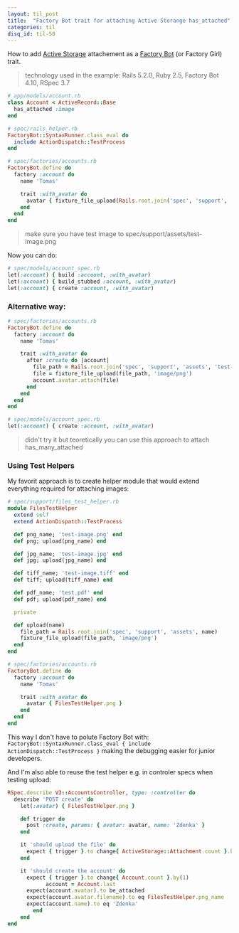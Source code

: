 ```yaml
---
layout: til_post
title:  "Factory Bot trait for attaching Active Storange has_attached"
categories: til
disq_id: til-50
---
```


How to add [Active Storage](https://edgeguides.rubyonrails.org/active_storage_overview.html)
attachement as a [Factory Bot](https://github.com/thoughtbot/factory_bot)
(or Factory Girl) trait.


> technology used in the example: Rails 5.2.0, Ruby 2.5, Factory Bot 4.10, RSpec 3.7

```ruby
# app/models/account.rb
class Account < ActiveRecord::Base
  has_attached :image
end

# spec/rails_helper.rb
FactoryBot::SyntaxRunner.class_eval do
  include ActionDispatch::TestProcess
end

# spec/factories/accounts.rb
FactoryBot.define do
  factory :account do
    name 'Tomas'

    trait :with_avatar do
      avatar { fixture_file_upload(Rails.root.join('spec', 'support', 'assets', 'test-image.png'), 'image/png') }
    end
  end
end
```

> make sure you have test image to spec/support/assets/test-image.png

Now you can do:

```ruby
# spec/models/account_spec.rb
let(:account) { build :account, :with_avatar)
let(:account) { build_stubbed :account, :with_avatar)
let(:account) { create :account, :with_avatar)
```


### Alternative way:


```ruby
# spec/factories/accounts.rb
FactoryBot.define do
  factory :account do
    name 'Tomas'

    trait :with_avatar do
      after :create do |account|
        file_path = Rails.root.join('spec', 'support', 'assets', 'test-image.png')
        file = fixture_file_upload(file_path, 'image/png')
        account.avatar.attach(file)
      end
    end
  end
end

# spec/models/account_spec.rb
let(:account) { create :account, :with_avatar)
```

> didn't try it but teoretically you can use this approach to attach
> has_many_attached

### Using Test Helpers

My favorit approach is to create helper module that would extend everything required
for attaching images:

```ruby
# spec/support/files_test_helper.rb
module FilesTestHelper
  extend self
  extend ActionDispatch::TestProcess

  def png_name; 'test-image.png' end
  def png; upload(png_name) end

  def jpg_name; 'test-image.jpg' end
  def jpg; upload(jpg_name) end

  def tiff_name; 'test-image.tiff' end
  def tiff; upload(tiff_name) end

  def pdf_name; 'test.pdf' end
  def pdf; upload(pdf_name) end

  private

  def upload(name)
    file_path = Rails.root.join('spec', 'support', 'assets', name)
    fixture_file_upload(file_path, 'image/png')
  end
end
```

```ruby
# spec/factories/accounts.rb
FactoryBot.define do
  factory :account do
    name 'Tomas'

    trait :with_avatar do
      avatar { FilesTestHelper.png }
    end
  end
end
```

This way I don't have to polute Factory Bot with: `FactoryBot::SyntaxRunner.class_eval { include ActionDispatch::TestProcess }`
making the debugging easier for junior developers.

And I'm also able to reuse the test helper e.g. in controler specs when testing upload:

```ruby
RSpec.describe V3::AccountsController, type: :controller do
  describe 'POST create' do
    let(:avatar) { FilesTestHelper.png }

    def trigger do
      post :create, params: { avatar: avatar, name: 'Zdenka' }
    end

    it 'should upload the file' do
      expect { trigger }.to change{ ActiveStorage::Attachment.count }.by(1)
    end

    it 'should create the account' do
      expect { trigger }.to change{ Account.count }.by(1)
			account = Account.last
      expect(account.avatar).to be_attached
      expect(account.avatar.filename).to eq FilesTestHelper.png_name
      expect(account.name).to eq 'Zdenka'
		end
	end
end
```
